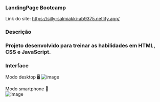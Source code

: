 <h3>LandingPage Bootcamp</h3>

Link do site: https://silly-salmiakki-ab9375.netlify.app/

<h3>Descrição<h3>

Projeto desenvolvido para treinar as habilidades em HTML, CSS e JavaScript.

<h3>Interface</h3>

Modo desktop 🖥
![image](https://github.com/ViniciusCoradini76/LandingPage-Bootcamp/assets/138939351/dddfd580-e6c7-420f-898c-8348ea0efe1f)

Modo smartphone 📱<br>
![image](https://github.com/ViniciusCoradini76/LandingPage-Bootcamp/assets/138939351/b90350e3-38b8-4a5c-83c9-70beb7ff6370)

